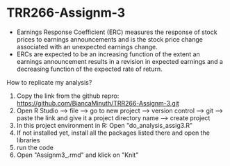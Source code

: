 # TRR266-Assignm-3

- Earnings Response Coefficient (ERC) measures the response of stock prices to earnings announcements and is the stock price change associated with an unexpected earnings change. 
- ERCs are expected to be an increasing function of the extent an earnings announcement results in a revision in expected earnings and a decreasing function of the expected rate of return.

How to replicate my analysis?

1. Copy the link from the github repro: https://github.com/BiancaMinuth/TRR266-Assignm-3.git
2. Open R Studio --> file --> go to new project --> version control --> git --> paste the link and give it a project directory name --> create project
3. In this project environment in R: Open "do_analysis_assig3.R" 
4. If not installed yet, install all the packages listed there and open the libraries
5. run the code
6. Open "Assignm3_.rmd" and klick on "Knit"
